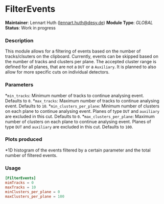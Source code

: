 # FilterEvents
**Maintainer**: Lennart Huth (lennart.huth@desy.de)
**Module Type**: *GLOBAL*
**Status**: Work in progress

### Description
This module allows for a filtering of events based on the number of tracks/clsuters on the clipboard.
Currently, events can be skipped based on the number of tracks and clusters per plane. The accepted cluster range is defined for all planes, that are not a `DUT` or a `Auxiliary`. It is planned to also allow for more specific cuts on individual detectors.

### Parameters
*`min_tracks`: Minimum number of tracks to continue analysing event. Defaults to `0`.
*`max_tracks`: Maximum number of tracks to continue analysing event. Defaults to `10`.
*`min_clusters_per_plane`: Minimum number of clusters on each plane to continue analysing event. Planes of type `DUT` and `auxiliary` are excluded in this cut. Defaults to `0`.
*`max_clusters_per_plane`: Maximum number of clusters on each plane to continue analysing event. Planes of type `DUT` and `auxiliary` are excluded in this cut. Defaults to `100`.
### Plots produced
*1D histogram of the events filtered by a certain parameter and the total
number of filtered events.

### Usage
```toml
[FilterEvents]
mimTracks = 0
maxTracks = 10
minClusters_per_plane = 0
maxClusters_per_plane = 100
```
